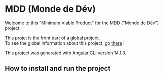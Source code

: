 # MDD (Monde de Dév)

Welcome to this "Minimum Viable Product" for the MDD ("Monde de Dév") project.   

This projet is the front part of a global project.  
To see the global information about this project, go [there](../README.md) !

This project was generated with [Angular CLI](https://github.com/angular/angular-cli) version 14.1.3.

## How to install and run the project